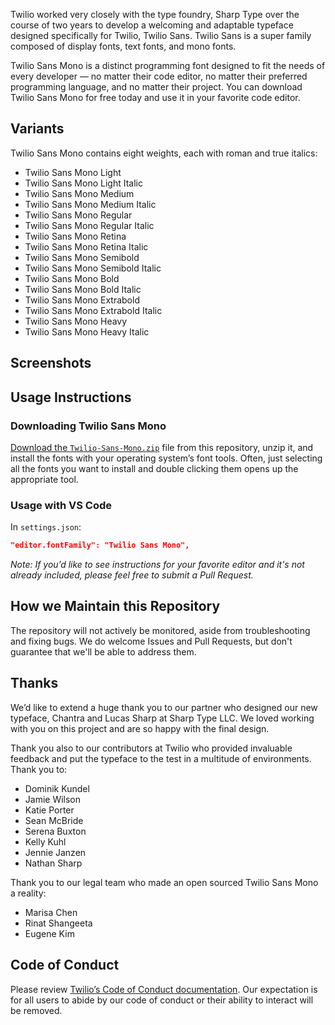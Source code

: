 Twilio worked very closely with the type foundry, Sharp Type over the course of two years to develop a welcoming and adaptable typeface designed specifically for Twilio, Twilio Sans. Twilio Sans is a super family composed of display fonts, text fonts, and mono fonts.

Twilio Sans Mono is a distinct programming font designed to fit the needs of every developer — no matter their code editor, no matter their preferred programming language, and no matter their project. You can download Twilio Sans Mono for free today and use it in your favorite code editor.

## Variants

Twilio Sans Mono contains eight weights, each with roman and true italics:

* Twilio Sans Mono Light
* Twilio Sans Mono Light Italic
* Twilio Sans Mono Medium
* Twilio Sans Mono Medium Italic
* Twilio Sans Mono Regular
* Twilio Sans Mono Regular Italic
* Twilio Sans Mono Retina
* Twilio Sans Mono Retina Italic
* Twilio Sans Mono Semibold
* Twilio Sans Mono Semibold Italic
* Twilio Sans Mono Bold
* Twilio Sans Mono Bold Italic
* Twilio Sans Mono Extrabold
* Twilio Sans Mono Extrabold Italic
* Twilio Sans Mono Heavy
* Twilio Sans Mono Heavy Italic

## Screenshots

<!-- ![alt text](https://screenshot-link.com/img.jpg) -->

## Usage Instructions

### Downloading Twilio Sans Mono

[Download the `Twilio-Sans-Mono.zip`](https://github.com/twilio/twilio-sans-mono/raw/main/Twilio-Sans-Mono.zip) file from this repository, unzip it, and install the fonts with your operating system’s font tools. Often, just selecting all the fonts you want to install and double clicking them opens up the appropriate tool.

### Usage with VS Code

In `settings.json`:

```json
"editor.fontFamily": "Twilio Sans Mono",
```

_Note: If you’d like to see instructions for your favorite editor and it's not already included, please feel free to submit a Pull Request._

## How we Maintain this Repository

The repository will not actively be monitored, aside from troubleshooting and fixing bugs. We do welcome Issues and Pull Requests, but don't guarantee that we'll be able to address them.

## Thanks

We’d like to extend a huge thank you to our partner who designed our new typeface, Chantra and Lucas Sharp at Sharp Type LLC. We loved working with you on this project and are so happy with the final design.

Thank you also to our contributors at Twilio who provided invaluable feedback and put the typeface to the test in a multitude of environments. Thank you to:

* Dominik Kundel
* Jamie Wilson
* Katie Porter
* Sean McBride
* Serena Buxton
* Kelly Kuhl
* Jennie Janzen
* Nathan Sharp

Thank you to our legal team who made an open sourced Twilio Sans Mono a reality:

* Marisa Chen
* Rinat Shangeeta
* Eugene Kim

## Code of Conduct

Please review [Twilio’s Code of Conduct documentation](https://github.com/twilio/.github/blob/master/CODE_OF_CONDUCT.md). Our expectation is for all users to abide by our code of conduct or their ability to interact will be removed.
